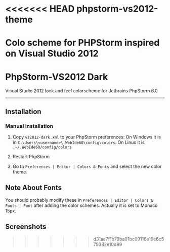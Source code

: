 <<<<<<< HEAD
phpstorm-vs2012-theme
=====================

Colo scheme for PHPStorm inspired on Visual Studio 2012 
=======
PhpStorm-VS2012 Dark
====================
Visual Studio 2012 look and feel colorscheme for Jetbrains PhpStorm 6.0

***

Installation
------------

### Manual installation

1.  Copy `vs2012-dark.xml` to your PhpStorm preferences:
On Windows it is in `C:\Users\<username>\.WebIde60\config\colors`.
On Linux it is `.~/.WebIde60/config/colors`

2. Restart PhpStorm

3. Go to `Preferences | Editor | Colors & Fonts` and select the new color theme.

Note About Fonts
-----------------
You should probably modify these in `Preferences | Editor | Colors & Fonts | Font` after adding the color schemes.
Actually it is set to Monaco 15px.

Screenshots
-----------------
>>>>>>> d31aa7f1b79ba01bc09116e19e6c579382e10d99
